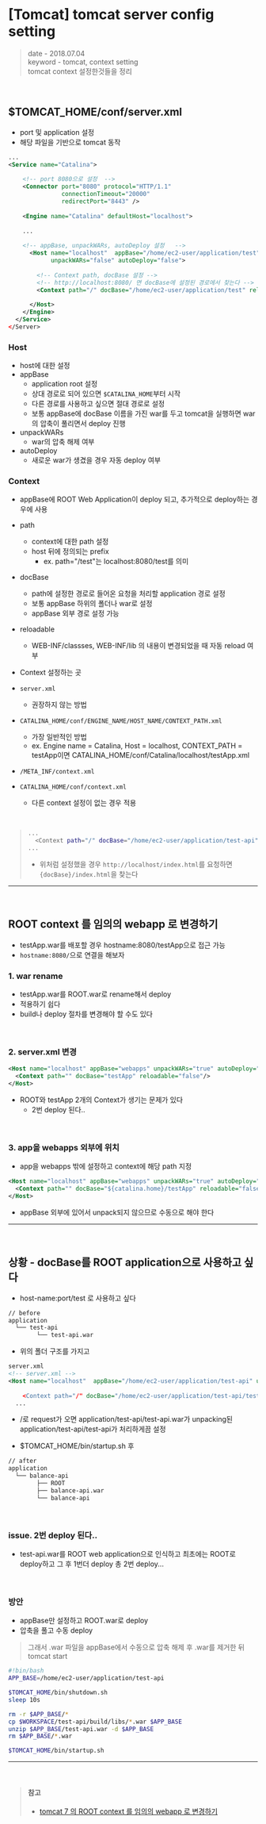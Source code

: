 # [Tomcat] tomcat server config setting
> date - 2018.07.04  
> keyword - tomcat, context setting  
> tomcat context 설정한것들을 정리  

<br>

## $TOMCAT_HOME/conf/server.xml
* port 및 application 설정
* 해당 파일을 기반으로 tomcat 동작

```xml
... 
<Service name="Catalina">
 
    <!-- port 8080으로 설정  -->
    <Connector port="8080" protocol="HTTP/1.1"
               connectionTimeout="20000"
               redirectPort="8443" />
 
    <Engine name="Catalina" defaultHost="localhost">
 
    ...
 
    <!-- appBase, unpackWARs, autoDeploy 설정   -->
      <Host name="localhost"  appBase="/home/ec2-user/application/test"
            unpackWARs="false" autoDeploy="false">
     
        <!-- Context path, docBase 설정 -->
        <!-- http://localhost:8080/ 면 docBase에 설정된 경로에서 찾는다 -->
        <Context path="/" docBase="/home/ec2-user/application/test" reloadable="false"/>
 
      </Host>
    </Engine>
  </Service>
</Server>
```

### Host
* host에 대한 설정
* appBase
  * application root 설정
  * 상대 경로로 되어 있으면 `$CATALINA_HOME`부터 시작
  * 다른 경로를 사용하고 싶으면 절대 경로로 설정
  * 보통 appBase에 docBase 이름을 가진 war를 두고 tomcat을 실행하면 war의 압축이 풀리면서 deploy 진행
* unpackWARs
  * war의 압축 해제 여부
* autoDeploy
  * 새로운 war가 생겼을 경우 자동 deploy 여부

### Context
* appBase에 ROOT Web Application이 deploy 되고, 추가적으로 deploy하는 경우에 사용
* path
  * context에 대한 path 설정
  * host 뒤에 정의되는 prefix
    * ex. path="/test"는 localhost:8080/test를 의미
* docBase
  * path에 설정한 경로로 들어온 요청을 처리할 application 경로 설정
  * 보통 appBase 하위의 폴더나 war로 설정
  * appBase 외부 경로 설정 가능
* reloadable
  * WEB-INF/classses, WEB-INF/lib 의 내용이 변경되었을 때 자동 reload 여부

* Context 설정하는 곳
* `server.xml`
  * 권장하지 않는 방법
* `CATALINA_HOME/conf/ENGINE_NAME/HOST_NAME/CONTEXT_PATH.xml`
  * 가장 일반적인 방법
  * ex. Engine name = Catalina, Host = localhost, CONTEXT_PATH = testApp이면 CATALINA_HOME/conf/Catalina/localhost/testApp.xml
* `/META_INF/context.xml`
* `CATALINA_HOME/conf/context.xml`
  * 다른 context 설정이 없는 경우 적용

<br>

> ```sh
> ...
>   <Context path="/" docBase="/home/ec2-user/application/test-api"/>
> ...
> ```
> * 위처럼 설정했을 경우 `http://localhost/index.html`를 요청하면 `{docBase}/index.html`을 찾는다

---

<br>

## ROOT context 를 임의의 webapp 로 변경하기
* testApp.war를 배포할 경우 hostname:8080/testApp으로 접근 가능
* `hostname:8080/`으로 연결을 해보자


### 1. war rename
* testApp.war를 ROOT.war로 rename해서 deploy
* 적용하기 쉽다
* build나 deploy 절차를 변경해야 할 수도 있다

<br>

### 2. server.xml 변경
```xml
<Host name="localhost" appBase="webapps" unpackWARs="true" autoDeploy="false">
  <Context path="" docBase="testApp" reloadable="false"/>
</Host>
```
* ROOT와 testApp 2개의 Context가 생기는 문제가 있다
  * 2번 deploy 된다..

<br>

### 3. app을 webapps 외부에 위치
* app을 webapps 밖에 설정하고 context에 해당 path 지정
```xml
<Host name="localhost" appBase="webapps" unpackWARs="true" autoDeploy="false">
  <Context path="" docBase="${catalina.home}/testApp" reloadable="false"/>
</Host>
```
* appBase 외부에 있어서 unpack되지 않으므로 수동으로 해야 한다

---

<br>

## 상황 - docBase를 ROOT application으로 사용하고 싶다
* host-name:port/test 로 사용하고 싶다

```sh
// before
application
  └── test-api
        └── test-api.war
```
* 위의 폴더 구조를 가지고
 
```xml
server.xml
<!-- server.xml -->
<Host name="localhost"  appBase="/home/ec2-user/application/test-api" unpackWARs="true" autoDeploy="false”>
 
    <Context path="/" docBase="/home/ec2-user/application/test-api/test-api" reloadable="false"/>
  ...
```
* /로 request가 오면 application/test-api/test-api.war가 unpacking된 application/test-api/test-api가 처리하게끔 설정

* $TOMCAT_HOME/bin/startup.sh 후
```sh
// after
application
  └── balance-api
        ├── ROOT
        ├── balance-api.war
        └── balance-api
```

<br>

### issue. 2번 deploy 된다..
* test-api.war를 ROOT web application으로 인식하고 최초에는 ROOT로 deploy하고 그 후 1번더 deploy 총 2번 deploy...

<br>

### 방안
* appBase만 설정하고 ROOT.war로 deploy
* 압축을 풀고 수동 deploy
> 그래서 .war 파일을 appBase에서 수동으로 압축 해제 후 .war를 제거한 뒤 tomcat start

```sh
#!bin/bash
APP_BASE=/home/ec2-user/application/test-api

$TOMCAT_HOME/bin/shutdown.sh
sleep 10s

rm -r $APP_BASE/*
cp $WORKSPACE/test-api/build/libs/*.war $APP_BASE
unzip $APP_BASE/test-api.war -d $APP_BASE
rm $APP_BASE/*.war

$TOMCAT_HOME/bin/startup.sh
```

---

<br>

> #### 참고
> * [tomcat 7 의 ROOT context 를 임의의 webapp 로 변경하기](https://www.lesstif.com/pages/viewpage.action?pageId=14745616)
